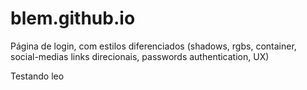 # blem.github.io
Página de login, com estilos diferenciados (shadows, rgbs, container, social-medias links direcionais, passwords authentication, UX)


Testando leo
